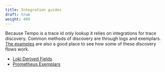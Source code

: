 ```yaml
---
title: Integration guides
draft: true
weight: 400
---
```


Because Tempo is a trace id only lookup it relies on integrations for trace discovery.  Common methods of discovery are through logs and exemplars. [The examples](https://github.com/grafana/tempo/tree/master/example) are also a good place to see how some of these discovery flows work.

- [Loki Derived Fields](loki-derived-fields/)
- [Prometheus Exemplars](prometheus-exemplars/)